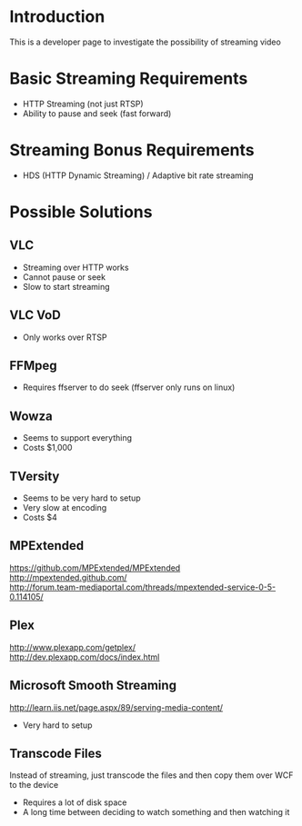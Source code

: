 # Introduction #

This is a developer page to investigate the possibility of streaming video


# Basic Streaming Requirements #

  * HTTP Streaming (not just RTSP)
  * Ability to pause and seek (fast forward)

# Streaming Bonus Requirements #

  * HDS (HTTP Dynamic Streaming) / Adaptive bit rate streaming

# Possible Solutions #

## VLC ##

  * Streaming over HTTP works
  * Cannot pause or seek
  * Slow to start streaming

## VLC VoD ##

  * Only works over RTSP

## FFMpeg ##

  * Requires ffserver to do seek (ffserver only runs on linux)

## Wowza ##

  * Seems to support everything
  * Costs $1,000

## TVersity ##

  * Seems to be very hard to setup
  * Very slow at encoding
  * Costs $4

## MPExtended ##

https://github.com/MPExtended/MPExtended<br>
<a href='http://mpextended.github.com/'>http://mpextended.github.com/</a><br>
<a href='http://forum.team-mediaportal.com/threads/mpextended-service-0-5-0.114105/'>http://forum.team-mediaportal.com/threads/mpextended-service-0-5-0.114105/</a><br>

<h2>Plex</h2>

<a href='http://www.plexapp.com/getplex/'>http://www.plexapp.com/getplex/</a><br>
<a href='http://dev.plexapp.com/docs/index.html'>http://dev.plexapp.com/docs/index.html</a><br>

<h2>Microsoft Smooth Streaming</h2>

<a href='http://learn.iis.net/page.aspx/89/serving-media-content/'>http://learn.iis.net/page.aspx/89/serving-media-content/</a><br>

<ul><li>Very hard to setup</li></ul>

<h2>Transcode Files</h2>

Instead of streaming, just transcode the files and then copy them over WCF to the device<br>

<ul><li>Requires a lot of disk space<br>
</li><li>A long time between deciding to watch something and then watching it